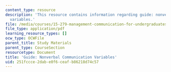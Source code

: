 ```yaml
---
content_type: resource
description: 'This resource contains information regarding guide: nonverbal communication
  variables.'
file: /media/courses/15-279-management-communication-for-undergraduates-fall-2012/251fccce2dabe0f6ceafb86218d74c57_MIT15_279F12_nonVerbalComm.pdf
file_type: application/pdf
learning_resource_types: []
ocw_type: OCWFile
parent_title: Study Materials
parent_type: CourseSection
resourcetype: Document
title: 'Guide: Nonverbal Communication Variables'
uid: 251fccce-2dab-e0f6-ceaf-b86218d74c57
---
```

